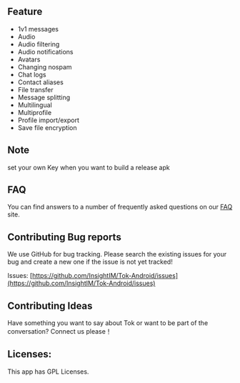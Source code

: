 

## Feature
- 1v1 messages
- Audio
- Audio filtering
- Audio notifications
- Avatars
- Changing nospam
- Chat logs
- Contact aliases
- File transfer
- Message splitting
- Multilingual
- Multiprofile
- Profile import/export
- Save file encryption

## Note
set your own Key when you want to build a release apk

## FAQ
You can find answers to a number of frequently asked questions on our [FAQ](https://www.tok.life/) site.

## Contributing Bug reports
We use GitHub for bug tracking. Please search the existing issues for your bug and create a new one if the issue is not yet tracked!

Issues: [https://github.com/InsightIM/Tok-Android/issues](https://github.com/InsightIM/Tok-Android/issues)


## Contributing Ideas
Have something you want to say about Tok or want to be part of the conversation? Connect us please！

## Licenses:
This app has GPL Licenses.
